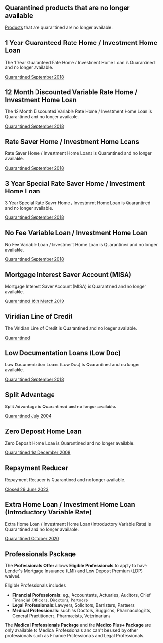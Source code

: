 ## Quarantined products that are no longer available

[Products](https://www.commbroker.com.au/Net/Documentum/products/home-loan-products/quarantined-products/home-loans.aspx) that are quarantined are no longer available.


## 1 Year Guaranteed Rate Home / Investment Home Loan 
The 1 Year Guaranteed Rate Home / Investment Home Loan is Quarantined and no longer available.

[Quarantined September 2018](https://www.commbroker.com.au/Net/Documentum/products/home-loan-products/quarantined-products/1-year.aspx)


## 12 Month Discounted Variable Rate Home / Investment Home Loan 
The  12 Month Discounted Variable Rate Home / Investment Home Loan  is Quarantined and no longer available.

[Quarantined September 2018](https://www.commbroker.com.au/Net/Documentum/products/home-loan-products/quarantined-products/12-month-discounted.aspx)


## Rate Saver Home / Investment Home Loans 
Rate Saver Home / Investment Home Loans is Quarantined and no longer available.

[Quarantined September 2018](https://www.commbroker.com.au/Net/Documentum/products/home-loan-products/quarantined-products/rate-saver.aspx)

## 3 Year Special Rate Saver Home / Investment Home Loan 
3 Year Special Rate Saver Home / Investment Home Loan is Quarantined and no longer available.

[Quarantined September 2018](https://www.commbroker.com.au/Net/Documentum/products/home-loan-products/quarantined-products/3-year-rate-saver.aspx)


## No Fee Variable Loan / Investment Home Loan 
No Fee Variable Loan / Investment Home Loan is Quarantined and no longer available.

[Quarantined September 2018](https://www.commbroker.com.au/Net/Documentum/products/home-loan-products/quarantined-products/no-fee-variable.aspx)


## Mortgage Interest Saver Account (MISA)
Mortgage Interest Saver Account (MISA) is Quarantined and no longer available.

[Quarantined 16th March 2019](https://www.commbroker.com.au/Net/Documentum/products/home-loan-products/quarantined-products/misa.aspx)

## Viridian Line of Credit
The Viridian Line of Credit is Quarantined and no longer available. 

[Quarantined](https://www.commbroker.com.au/Net/Documentum/products/home-loan-products/quarantined-products/line-of-credit-p0t0.aspx)

 

## Low Documentation Loans (Low Doc)
Low Documentation Loans (Low Doc) is Quarantined and no longer available.

[Quarantined September 2018](https://www.commbroker.com.au/Net/Documentum/products/home-loan-products/)


## Split Advantage
Split Advantage is Quarantined and no longer available.

[Quarantined July 2004](https://www.commbroker.com.au/Net/Documentum/products/home-loan-products/) 


## Zero Deposit Home Loan
Zero Deposit Home Loan is Quarantined and no longer available.

[Quarantined 1st December 2008](https://www.commbroker.com.au/Net/Documentum/products/home-loan-products/quarantined-products/zero-deposit-home-loans.aspx)


## Repayment Reducer 
Repayment Reducer is Quarantined and no longer available.

[Closed 29 June 2023](https://www.commbroker.com.au/Net/Documentum/products/home-loan-products/quarantined-products/repaymentreducer.aspx)

## Extra Home Loan / Investment Home Loan (Introductory Variable Rate) 
Extra Home Loan / Investment Home Loan (Introductory Variable Rate) is Quarantined and no longer available.

[Quarantined October 2020](https://www.commbroker.com.au/Net/Documentum/products/home-loan-products/quarantined-products/ehir.aspx)

## Professionals Package
The **Professionals Offer** allows **Eligible Professionals** to apply to have Lender's Mortgage Insurance (LMI) and Low Deposit Premium (LDP)  waived.

Eligible Professionals includes
- **Financial Professionals**: eg., Accountants, Actuaries, Auditors, Chief Financial Officers, Directors, Partners
- **Legal Professionals**: Lawyers, Solicitors, Barristers, Partners
- **Medical Professionals**:  such as Doctors, Suggions, Pharmacologists, General Practitioners, Pharmacists, Veterinarians

The  **Medical Professionals Package** and the **Medico Plus+ Package** are only available to Medical Professionals and can't be used by other professionals such as Finance Professionals and Legal Professionals.